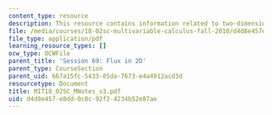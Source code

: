 ```yaml
---
content_type: resource
description: This resource contains information related to two-dimensional flux.
file: /media/courses/18-02sc-multivariable-calculus-fall-2010/d4d8e457e8dd0c8c92f24234b52e87ae_MIT18_02SC_MNotes_v3.pdf
file_type: application/pdf
learning_resource_types: []
ocw_type: OCWFile
parent_title: 'Session 69: Flux in 2D'
parent_type: CourseSection
parent_uid: 667a15fc-5433-85da-7673-e4a4912acd3d
resourcetype: Document
title: MIT18_02SC_MNotes_v3.pdf
uid: d4d8e457-e8dd-0c8c-92f2-4234b52e87ae
---
```

